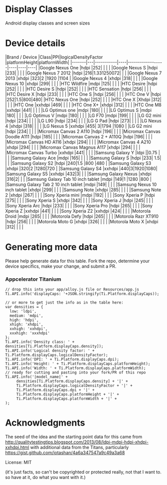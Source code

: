 Display Classes
==============

Android display classes and screen sizes

# Device details
|Brand / Device  |Class|PPI|logicalDensityFactor |platformHeight|platformWidth|
|-------|---|-----------|----|------------------|----|----|----|
|Google Nexus One  |hdpi  |252| | | |
|Google Nexus S  |hdpi  |233| | | |
|Google Nexus 7 2012  |hdpi  |216|1.331250072| | |
|Google Nexus 7 2013  |xhdpi  |323|2 |1920 |1104 |
|Google Nexus 4  |xhdpi  |318| | | |
|Google Nexus 10  |xhdpi  |299| | | |
|HTC Wildfire  |mdpi  |125| | | |
|HTC Desire  |hdpi  |252| | | |
|HTC Desire S  |hdpi  |252| | | |
|HTC Sensation  |hdpi  |256| | | |
|HTC Desire X  |hdpi  |233| | | |
|HTC One S  |hdpi  |256| | | |
|HTC One V  |hdpi  |252|1.5|800|480|
|HTC Nexus One  |hdpi  |252| | | |
|HTC One X  |Xhdpi  |312| | | |
|HTC One  |xxhdpi  |469| | | |
|HTC One X+  |xhdpi  |312| | | |
|HTC One M8  |xxhdpi  |441| | | |
|LG Optimus one  |mdpi  |180| | | |
|LG Optimus S    |mdpi  |180| | | |
|LG Optimus V   |mdpi  |180| | | |
|LG F70  |mdpi  |199| | | |
|LG G2 mini  |hdpi  |234| | | |
|LG L90  |hdpi  |234| | | |
|LG G Pad  |hdpi  |273| | | |
|LG Nexus 4  |xhdpi  |318| | | |
|LG Nexus 5  |xxhdpi  |455| 3|1794 |1080 |
|LG G2 mini  |hdpi  |234| | | |
|Micromax Canvas 2 A110  |hdpi  |196| | | |
|Micromax Canvas Doodle A111  |hdpi  |185| | | |
|Micromax Canvas 2 + A110Q  |hdpi  |196| | | |
|Micromax Canvas HD A116  |xhdpi  |294| | | |
|Micromax Canvas 4 A210  |xhdpi  |294| | | |
|Micromax Canvas Magnus A117  |xhdpi  |294| | | |
|Micromax Canvas Turbo  |xxhdpi  |441| | | |
|Samsung Galaxy Y  |ldpi  ||0.75 | | |
|Samsung Galaxy Ace  |mdpi  |165| | | |
|Samsung Galaxy S  |hdpi  |233| 1.5| | |
|Samsung Galaxy S2  |hdpi  |240|1.5 |800 |480 |
|Samsung Galaxy S3  |xhdpi  |320|2 |1280|720 |
|Samsung Galaxy S4  |xxhdpi  |440|3|1920|1080|
|Samsung Galaxy S5  |xxhdpi  |432|3| | |
|Samsung Galaxy Nexus  |xhdpi  |316|2| | |
|Samsung Galaxy Tab 10 inch tablet  |mdpi  |149|1 |1280 |800 |
|Samsung Galaxy Tab 2 10 inch tablet  |mdpi  |149| | | |
|Samsung Nexus 10 inch tablet  |xhdpi  |299| | | |
|Samsung Note  |xhdpi  |285| | | |
|Samsung Note 2  |xhdpi  |267| | | |
|Sony Xperia mini    |mdpi  |192| | | |
|Sony Xperia P  |hdpi  |275| | | |
|Sony Xperia S  |xhdpi  |342| | | |
|Sony Xperia J  |hdpi  |245| | | |
|Sony Xperia Arc  |hdpi  |233| | | |
|Sony Xperia Pro  |hdpi  |265| | | |
|Sony Xperia Z  |xxhdpi  |441| | | |
|Sony Xperia Z2  |xxhdpi  |424| | | |
|Motorola Droid  |mdpi  |265| | | |
|Motorola Defy  |hdpi  |265| | | |
|Motorola Razr XT910  |hdpi  |256| | | |
|Motorola Moto G  |xhdpi  |326| | | |
|Motorola Moto X  |xhdpi  |312| | | |

# Generating more data

Please help generate data for this table. Fork the repo, determine your device specifics, make your change, and submit a PR.

### Appcelerator Titanium

    // drop this into your app/alloy.js file or Resources/app.js
    Ti.API.info('displayCaps: '+JSON.stringify(Ti.Platform.displayCaps));

    // or more to get just the info as in the table here:
    var densities = {
      low: 'ldpi',
      medium: 'mdpi',
      high: 'hdpi',
      xhigh: 'xhdpi',
      xxhigh: 'xxhdpi',
      xxxhigh: 'xxxhdpi'
    };
    Ti.API.info('Density class: ' + densities[Ti.Platform.displayCaps.density]);
    Ti.API.info('Logical density factor: ' + Ti.Platform.displayCaps.logicalDensityFactor);
    Ti.API.info('DPI: ' + Ti.Platform.displayCaps.dpi);
    Ti.API.info('Height: ' + Ti.Platform.displayCaps.platformHeight);
    Ti.API.info('Width: ' + Ti.Platform.displayCaps.platformWidth);
    // ready for cutting and pasting into your fork/PR of this repo
    Ti.API.info('|model_name|' +
         densities[Ti.Platform.displayCaps.density] + '|' +
         Ti.Platform.displayCaps.logicalDensityFactor + '|' +
         Ti.Platform.displayCaps.dpi + '|' +
         Ti.Platform.displayCaps.platformHeight + '|' +
         Ti.Platform.displayCaps.platformWidth + '|' +
    );

# Acknowledgments

The seed of the idea and the starting point data for this came from http://qualitytestingtips.blogspot.com/2013/08/ldpi-mdpi-hdpi-xhdpi-xxhdpi.html with additional data from the Titans, particularly https://gist.github.com/iotashan/4a6a347547a9c49a3a68

License: MIT

(it's just facts, so can't be copyrighted or protected really, not that I want to. so have at it, do what you want with it.)

